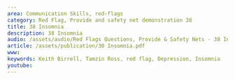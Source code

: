 ```yaml
---
area: Communication Skills, red-flags
category: Red Flag, Provide and safety net demonstration 38
title: 38 Insomnia
description: 38 Insomnia
audio: /assets/audio/Red Flags Questions, Provide & Safety Nets - 38 Insomnia - MQ.mp3
article: /assets/publication/38 Insomnia.pdf
www: 
keywords: Keith Birrell, Tamzin Ross, red flag, Depression, Insomnia
youtube: 
--- 
```


